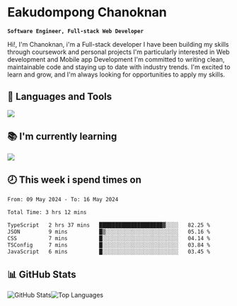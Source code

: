 # Eakudompong Chanoknan

**`Software Engineer, Full-stack Web Developer`**

<p>Hi!, I'm Chanoknan, i'm a Full-stack developer I have been building my skills
through coursework and personal projects I'm particularly interested in Web development
and Mobile app Development I'm committed to writing clean, maintainable
code and staying up to date with industry trends. I'm excited to learn
and grow, and I'm always looking for opportunities to apply my skills.</p>

## 🔧 Languages and Tools

  <a href="https://skillicons.dev">
    <img src="https://skillicons.dev/icons?i=typescript,javascript,html,css,php,java,python,laravel,nodejs,mongodb,react,nextjs,tailwind,mysql,planetscale,postgres,firebase&perline=9" />
  </a>
  
## 📚 I'm currently learning
  <a href="https://skillicons.dev">
    <img src="https://skillicons.dev/icons?i=go,rust,kotlin,androidstudio,graphql,docker,kubernetes,gcp,aws" />
  </a>

## 🕗 This week i spend times on

<!--START_SECTION:waka-->

```txt
From: 09 May 2024 - To: 16 May 2024

Total Time: 3 hrs 12 mins

TypeScript   2 hrs 37 mins   ████████████████████▓░░░░   82.25 %
JSON         9 mins          █▒░░░░░░░░░░░░░░░░░░░░░░░   05.16 %
CSS          7 mins          █░░░░░░░░░░░░░░░░░░░░░░░░   04.14 %
TSConfig     7 mins          █░░░░░░░░░░░░░░░░░░░░░░░░   03.84 %
JavaScript   6 mins          █░░░░░░░░░░░░░░░░░░░░░░░░   03.45 %
```

<!--END_SECTION:waka-->

## 📊 GitHub Stats

<p style="display: flex">
  <img alt="GitHub Stats" src="https://github-readme-stats.vercel.app/api?username=EC-9624&show_icons=true&theme=gruvbox&count_private=true"/>
  <img alt="Top Languages" src="https://github-readme-stats.vercel.app/api/top-langs/?username=EC-9624&layout=compact&theme=gruvbox" />  
</p>
